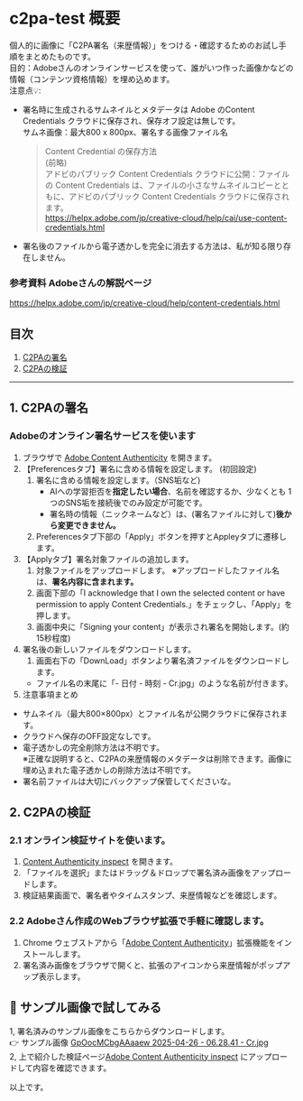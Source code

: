 # c2pa-test 概要  
個人的に画像に「C2PA署名（来歴情報）」をつける・確認するためのお試し手順をまとめたものです。  
目的：Adobeさんのオンラインサービスを使って、誰がいつ作った画像かなどの情報（コンテンツ資格情報）を埋め込めます。  
注意点💡:
 - 署名時に生成されるサムネイルとメタデータは Adobe のContent Credentials クラウドに保存され、保存オフ設定は無しです。  
   サムネ画像：最大800 x 800px、署名する画像ファイル名    
   > Content Credential の保存方法  
   > (前略)  
   > アドビのパブリック Content Credentials クラウドに公開：ファイルの Content Credentials は、ファイルの小さなサムネイルコピーとともに、アドビのパブリック Content Credentials クラウドに保存されます。  
   > https://helpx.adobe.com/jp/creative-cloud/help/cai/use-content-credentials.html
 - 署名後のファイルから電子透かしを完全に消去する方法は、私が知る限り存在しません。  

### 参考資料 Adobeさんの解説ページ
https://helpx.adobe.com/jp/creative-cloud/help/content-credentials.html
## 目次  
1. [C2PAの署名](#1-C2PAの署名)  
1. [C2PAの検証](#2-C2PAの検証)  

---

## 1. C2PAの署名  
### Adobeのオンライン署名サービスを使います    
1. ブラウザで [Adobe Content Authenticity](https://contentauthenticity.adobe.com/) を開きます。  
1. 【Preferencesタブ】署名に含める情報を設定します。 (初回設定)  
   1. 署名に含める情報を設定します。（SNS垢など)  
      - AIへの学習拒否を**指定したい場合**、名前を確認するか、少なくとも 1 つのSNS垢を接続後でのみ設定が可能です。    
      - 署名時の情報（ニックネームなど）は、(署名ファイルに対して)**後から変更できません。**   
   1. Preferencesタブ下部の「Apply」ボタンを押すとAppleyタブに遷移します。  
1. 【Applyタブ】署名対象ファイルの追加します。  
   1. 対象ファイルをアップロードします。 ※アップロードしたファイル名は、**署名内容に含まれます。**   
   1. 画面下部の「I acknowledge that I own the selected content or have permission to apply Content Credentials.」をチェックし、「Apply」を押します。
   1. 画面中央に「Signing your content」が表示され署名を開始します。(約15秒程度)
1. 署名後の新しいファイルをダウンロードします。
   1. 画面右下の「DownLoad」ボタンより署名済ファイルをダウンロードします。
   - ファイル名の末尾に「- 日付 - 時刻 - Cr.jpg」のような名前が付きます。
1. 注意事項まとめ
- サムネイル（最大800×800px）とファイル名が公開クラウドに保存されます。
- クラウドへ保存のOFF設定なしです。
- 電子透かしの完全削除方法は不明です。  
  ※正確な説明すると、C2PAの来歴情報のメタデータは削除できます。画像に埋め込まれた電子透かしの削除方法は不明です。
- 署名前ファイルは大切にバックアップ保管してくださいな。

## 2. C2PAの検証
### 2.1 オンライン検証サイトを使います。   
1. [Content Authenticity inspect](https://contentauthenticity.adobe.com/inspect) を開きます。   
1. 「ファイルを選択」またはドラッグ＆ドロップで署名済み画像をアップロードします。    
1. 検証結果画面で、署名者やタイムスタンプ、来歴情報などを確認します。   
### 2.2 Adobeさん作成のWebブラウザ拡張で手軽に確認します。  
1. Chrome ウェブストアから「[Adobe Content Authenticity](https://chromewebstore.google.com/detail/content-credentials/dmfbmenkapmaoldfgacgkoaoiblkimel?pli=1)」拡張機能をインストールします。  
1. 署名済み画像をブラウザで開くと、拡張のアイコンから来歴情報がポップアップ表示します。  

## 🎁 サンプル画像で試してみる  
1, 署名済みのサンプル画像をこちらからダウンロードします。  
👉 サンプル画像 [GpOocMCbgAAaaew 2025-04-26 - 06.28.41 - Cr.jpg](https://github.com/haruharu-1105/c2pa-test/blob/main/asset/GpOocMCbgAAaaew%202025-04-26%20-%2006.28.41%20-%20Cr.jpg)  
2, 上で紹介した検証ページ[Adobe Content Authenticity inspect](https://contentauthenticity.adobe.com/inspect) にアップロードして内容を確認できます。  

以上です。
